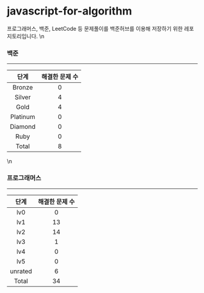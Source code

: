 
# javascript-for-algorithm

프로그래머스, 백준, LeetCode 등 문제풀이를 백준허브를 이용해 저장하기 위한 레포지토리입니다.
\n
  ### 백준
  ---
  |   단계   | 해결한 문제 수 |
  | :------: | :------------: |
  |  Bronze  |       0        |
  |  Silver  |       4        |
  |   Gold   |       4          |
  | Platinum |       0      |
  | Diamond  |       0       |
  |   Ruby   |       0          |
  |  Total   |       8         |
  \n
  ### 프로그래머스
  ---
  |   단계   | 해결한 문제 수 |
  | :------: | :------------:           |
  |   lv0    |       0        |
  |   lv1    |       13        |
  |   lv2    |       14        |
  |   lv3    |       1        |
  |   lv4    |       0        |
  |   lv5    |       0        |
  |  unrated |       6    |
  |  Total   |       34           |
  